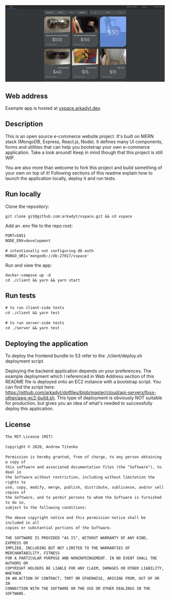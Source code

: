 <img src="readme-media/main.jpg" alt="">

## Web address

Example app is hosted at [vspace.arkadyt.dev](https://vspace.arkadyt.dev).

## Description

This is an open source e-commerce website project. It's built on MERN stack (MongoDB, Express, React.js, Node). It defines many UI components, forms and utilities that can help you bootstrap your own e-commerce application. Take a look around! Keep in mind though that this project is still WIP.

You are also more than welcome to fork this project and build something of your own on top of it! Following sections of this readme explain how to launch the application locally, deploy it and run tests.

## Run locally

Clone the repository:

```
git clone git@github.com:arkadyt/vspace.git && cd vspace
```

Add an .env file to the repo root:

```
PORT=5051
NODE_ENV=development

# intentionally not configuring db auth
MONGO_URI='mongodb://db:27017/vspace'
```

Run and view the app:

```
docker-compose up -d
cd ./client && yarn && yarn start
```

## Run tests

```
# to run client-side tests
cd ./client && yarn test

# to run server-side tests
cd ./server && yarn test
```

## Deploying the application

To deploy the frontend bundle to S3 refer to the ./client/deploy.sh deployment script.

Deploying the backend application depends on your preferences. The example deployment which I referenced in Web Address section of this README file is deployed onto an EC2 instance with a bootstrap script. You can find the script here: https://github.com/arkadyt/dotfiles/blob/master/cloud/api-servers/foss-other/aws-ec2-build.sh. This type of deployment is obviously NOT suitable for production, but gives you an idea of what's needed to successfully deploy this application.

## License

```
The MIT License (MIT)

Copyright © 2020, Andrew Titenko

Permission is hereby granted, free of charge, to any person obtaining a copy of
this software and associated documentation files (the "Software"), to deal in
the Software without restriction, including without limitation the rights to
use, copy, modify, merge, publish, distribute, sublicense, and/or sell copies of
the Software, and to permit persons to whom the Software is furnished to do so,
subject to the following conditions:

The above copyright notice and this permission notice shall be included in all
copies or substantial portions of the Software.

THE SOFTWARE IS PROVIDED "AS IS", WITHOUT WARRANTY OF ANY KIND, EXPRESS OR
IMPLIED, INCLUDING BUT NOT LIMITED TO THE WARRANTIES OF MERCHANTABILITY, FITNESS
FOR A PARTICULAR PURPOSE AND NONINFRINGEMENT. IN NO EVENT SHALL THE AUTHORS OR
COPYRIGHT HOLDERS BE LIABLE FOR ANY CLAIM, DAMAGES OR OTHER LIABILITY, WHETHER
IN AN ACTION OF CONTRACT, TORT OR OTHERWISE, ARISING FROM, OUT OF OR IN
CONNECTION WITH THE SOFTWARE OR THE USE OR OTHER DEALINGS IN THE SOFTWARE.
```
